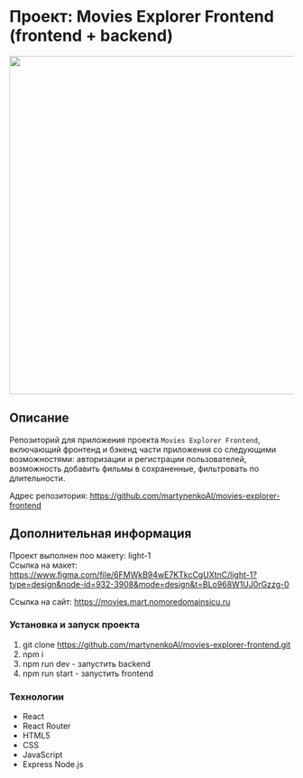 # Проект: Мovies Explorer Frontend (frontend + backend)
<img src="https://github.com/martynenkoAl/movies-explorer-frontend/assets/121212086/c43c38f7-5344-472d-b172-53113a1b00ed" width="600" />

## Описание
Репозиторий для приложения проекта `Movies Explorer Frontend`, включающий фронтенд и бэкенд части приложения со следующими возможностями: авторизации и регистрации пользователей, возможность добавить фильмы в сохраненные, фильтровать по длительности.

Адрес репозитория: https://github.com/martynenkoAl/movies-explorer-frontend

## Дополнительная информация
Проект выполнен поо макету: light-1  
Ссылка на макет: https://www.figma.com/file/6FMWkB94wE7KTkcCgUXtnC/light-1?type=design&node-id=932-3908&mode=design&t=BLo968W1UJ0rGzzg-0

Cсылка на сайт: https://movies.mart.nomoredomainsicu.ru  

### Установка и запуск проекта  
1. git clone https://github.com/martynenkoAl/movies-explorer-frontend.git
2. npm i
3. npm run dev - запустить backend
4. npm run start - запустить frontend

### Технологии
* React
* React Router
* HTML5
* CSS
* JavaScript
* Express Node.js
